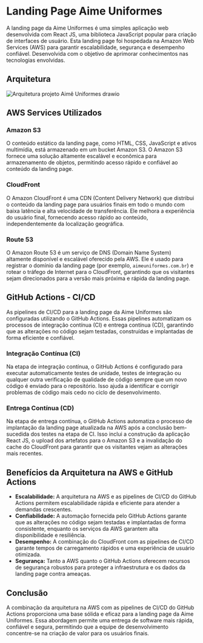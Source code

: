 # Landing Page Aime Uniformes

A landing page da Aime Uniformes é uma simples aplicação web desenvolvida com React JS, uma biblioteca JavaScript popular para criação de interfaces de usuário. Esta landing page foi hospedada na Amazon Web Services (AWS) para garantir escalabilidade, segurança e desempenho confiável. Desenvolvida com o objetivo de aprimorar conhecimentos nas tecnologias envolvidas.

## Arquitetura

![Arquitetura projeto Aimê Uniformes drawio](https://github.com/MarcoBosc/website-aime/assets/105826129/6a8e1c59-4423-49a8-8dcb-6ead1a781f9e)

## AWS Services Utilizados

### Amazon S3

O conteúdo estático da landing page, como HTML, CSS, JavaScript e ativos multimídia, está armazenado em um bucket Amazon S3. O Amazon S3 fornece uma solução altamente escalável e econômica para armazenamento de objetos, permitindo acesso rápido e confiável ao conteúdo da landing page.

### CloudFront

O Amazon CloudFront é uma CDN (Content Delivery Network) que distribui o conteúdo da landing page para usuários finais em todo o mundo com baixa latência e alta velocidade de transferência. Ele melhora a experiência do usuário final, fornecendo acesso rápido ao conteúdo, independentemente da localização geográfica.

### Route 53

O Amazon Route 53 é um serviço de DNS (Domain Name System) altamente disponível e escalável oferecido pela AWS. Ele é usado para registrar o domínio da landing page (por exemplo, `aimeuniformes.com.br`) e rotear o tráfego de Internet para o CloudFront, garantindo que os visitantes sejam direcionados para a versão mais próxima e rápida da landing page.

## GitHub Actions - CI/CD

As pipelines de CI/CD para a landing page da Aime Uniformes são configuradas utilizando o GitHub Actions. Essas pipelines automatizam os processos de integração contínua (CI) e entrega contínua (CD), garantindo que as alterações no código sejam testadas, construídas e implantadas de forma eficiente e confiável.

### Integração Contínua (CI)

Na etapa de integração contínua, o GitHub Actions é configurado para executar automaticamente testes de unidade, testes de integração ou qualquer outra verificação de qualidade de código sempre que um novo código é enviado para o repositório. Isso ajuda a identificar e corrigir problemas de código mais cedo no ciclo de desenvolvimento.

### Entrega Contínua (CD)

Na etapa de entrega contínua, o GitHub Actions automatiza o processo de implantação da landing page atualizada na AWS após a conclusão bem-sucedida dos testes na etapa de CI. Isso inclui a construção da aplicação React JS, o upload dos artefatos para o Amazon S3 e a invalidação do cache do CloudFront para garantir que os visitantes vejam as alterações mais recentes.

## Benefícios da Arquitetura na AWS e GitHub Actions

- **Escalabilidade:** A arquitetura na AWS e as pipelines de CI/CD do GitHub Actions permitem escalabilidade rápida e eficiente para atender a demandas crescentes.
- **Confiabilidade:** A automação fornecida pelo GitHub Actions garante que as alterações no código sejam testadas e implantadas de forma consistente, enquanto os serviços da AWS garantem alta disponibilidade e resiliência.
- **Desempenho:** A combinação do CloudFront com as pipelines de CI/CD garante tempos de carregamento rápidos e uma experiência de usuário otimizada.
- **Segurança:** Tanto a AWS quanto o GitHub Actions oferecem recursos de segurança robustos para proteger a infraestrutura e os dados da landing page contra ameaças.

## Conclusão

A combinação da arquitetura na AWS com as pipelines de CI/CD do GitHub Actions proporciona uma base sólida e eficaz para a landing page da Aime Uniformes. Essa abordagem permite uma entrega de software mais rápida, confiável e segura, permitindo que a equipe de desenvolvimento concentre-se na criação de valor para os usuários finais. 
